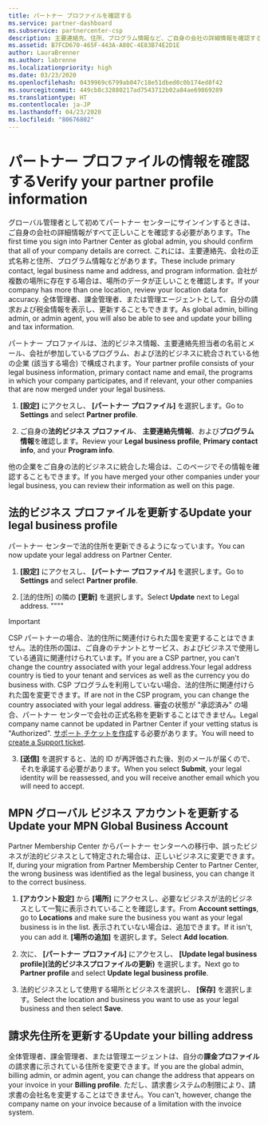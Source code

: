 ```yaml
---
title: パートナー プロファイルを確認する
ms.service: partner-dashboard
ms.subservice: partnercenter-csp
description: 主要連絡先、住所、プログラム情報など、ご自身の会社の詳細情報を確認する方法について説明します。 また、法的住所や請求先住所を更新することもできます。
ms.assetid: B7FCD670-465F-443A-A80C-4E83B74E2D1E
author: LauraBrenner
ms.author: labrenne
ms.localizationpriority: high
ms.date: 03/23/2020
ms.openlocfilehash: 0439969c6799ab047c18e51dbed0c0b174ed8f42
ms.sourcegitcommit: 449cb8c32880217ad7543712b02a84ae69869289
ms.translationtype: HT
ms.contentlocale: ja-JP
ms.lasthandoff: 04/23/2020
ms.locfileid: "80676802"
---
```

# <a name="verify-your-partner-profile-information"></a><span data-ttu-id="f658f-104">パートナー プロファイルの情報を確認する</span><span class="sxs-lookup"><span data-stu-id="f658f-104">Verify your partner profile information</span></span>

<span data-ttu-id="f658f-105">グローバル管理者として初めてパートナー センターにサインインするときは、ご自身の会社の詳細情報がすべて正しいことを確認する必要があります。</span><span class="sxs-lookup"><span data-stu-id="f658f-105">The first time you sign into Partner Center as global admin, you should confirm that all of your company details are correct.</span></span> <span data-ttu-id="f658f-106">これには、主要連絡先、会社の正式名称と住所、プログラム情報などがあります。</span><span class="sxs-lookup"><span data-stu-id="f658f-106">These include primary contact, legal business name and address, and program information.</span></span> <span data-ttu-id="f658f-107">会社が複数の場所に存在する場合は、場所のデータが正しいことを確認します。</span><span class="sxs-lookup"><span data-stu-id="f658f-107">If your company has more than one location, review your location data for accuracy.</span></span> <span data-ttu-id="f658f-108">全体管理者、課金管理者、または管理エージェントとして、自分の請求および税金情報を表示し、更新することもできます。</span><span class="sxs-lookup"><span data-stu-id="f658f-108">As global admin, billing admin, or admin agent, you will also be able to see and update your billing and tax information.</span></span>

<span data-ttu-id="f658f-109">パートナー プロファイルは、法的ビジネス情報、主要連絡先担当者の名前とメール、会社が参加しているプログラム、および法的ビジネスに統合されている他の企業 (該当する場合) で構成されます。</span><span class="sxs-lookup"><span data-stu-id="f658f-109">Your partner profile consists of your legal business information, primary contact name and email, the programs in which your company participates, and if relevant, your other companies that are now merged under your legal business.</span></span>

1. <span data-ttu-id="f658f-110">**[設定]** にアクセスし、 **[パートナー プロファイル]** を選択します。</span><span class="sxs-lookup"><span data-stu-id="f658f-110">Go to **Settings** and select **Partner profile**.</span></span>

2. <span data-ttu-id="f658f-111">ご自身の**法的ビジネス プロファイル**、 **主要連絡先情報**、および**プログラム情報**を確認します。</span><span class="sxs-lookup"><span data-stu-id="f658f-111">Review your **Legal business profile**, **Primary contact info**, and your **Program info**.</span></span>

<span data-ttu-id="f658f-112">他の企業をご自身の法的ビジネスに統合した場合は、このページでその情報を確認することもできます。</span><span class="sxs-lookup"><span data-stu-id="f658f-112">If you have merged your other companies under your legal business, you can review their information as well on this page.</span></span>

## <a name="update-your-legal-business-profile"></a><span data-ttu-id="f658f-113">法的ビジネス プロファイルを更新する</span><span class="sxs-lookup"><span data-stu-id="f658f-113">Update your legal business profile</span></span>

<span data-ttu-id="f658f-114">パートナー センターで法的住所を更新できるようになっています。</span><span class="sxs-lookup"><span data-stu-id="f658f-114">You can now update your legal address on Partner Center.</span></span>

1. <span data-ttu-id="f658f-115">**[設定]** にアクセスし、 **[パートナー プロファイル]** を選択します。</span><span class="sxs-lookup"><span data-stu-id="f658f-115">Go to **Settings** and select **Partner profile**.</span></span> 

2. <span data-ttu-id="f658f-116">[法的住所] の隣の **[更新]** を選択します。</span><span class="sxs-lookup"><span data-stu-id="f658f-116">Select **Update** next to Legal address.</span></span> <span data-ttu-id="f658f-117">""</span><span class="sxs-lookup"><span data-stu-id="f658f-117">""</span></span>

>[!Important]
><span data-ttu-id="f658f-118">CSP パートナーの場合、法的住所に関連付けられた国を変更することはできません。法的住所の国は、ご自身のテナントとサービス、およびビジネスで使用している通貨に関連付けられています。</span><span class="sxs-lookup"><span data-stu-id="f658f-118">If you are a CSP partner, you can't change the country associated with your legal address.Your legal address country is tied to your tenant and services as well as the currency you do business with.</span></span> <span data-ttu-id="f658f-119">CSP プログラムを利用していない場合、法的住所に関連付けられた国を変更できます。</span><span class="sxs-lookup"><span data-stu-id="f658f-119">If are not in the CSP program, you can change the country associated with your legal address.</span></span> <span data-ttu-id="f658f-120">審査の状態が "承認済み" の場合、パートナー センターで会社の正式名称を更新することはできません。</span><span class="sxs-lookup"><span data-stu-id="f658f-120">Legal company name cannot be updated in Partner Center if your vetting status is "Authorized".</span></span> <span data-ttu-id="f658f-121">[サポート チケットを作成](https://partner.microsoft.com/en-US/dashboard/support/csp/servicerequests/create?stage=2&topicid=eb74583c-61b3-2124-bffc-00920e0ae772)する必要があります。</span><span class="sxs-lookup"><span data-stu-id="f658f-121">You will need to [create a Support ticket](https://partner.microsoft.com/en-US/dashboard/support/csp/servicerequests/create?stage=2&topicid=eb74583c-61b3-2124-bffc-00920e0ae772).</span></span>

3. <span data-ttu-id="f658f-122">**[送信]** を選択すると、法的 ID が再評価された後、別のメールが届くので、それを承諾する必要があります。</span><span class="sxs-lookup"><span data-stu-id="f658f-122">When you select **Submit**, your legal identity will be reassessed, and you will receive another email which you will need to accept.</span></span>

## <a name="update-your-mpn-global-business-account"></a><span data-ttu-id="f658f-123">MPN グローバル ビジネス アカウントを更新する</span><span class="sxs-lookup"><span data-stu-id="f658f-123">Update your MPN Global Business Account</span></span>

<span data-ttu-id="f658f-124">Partner Membership Center からパートナー センターへの移行中、誤ったビジネスが法的ビジネスとして特定された場合は、正しいビジネスに変更できます。</span><span class="sxs-lookup"><span data-stu-id="f658f-124">If, during your migration from Partner Membership Center to Partner Center, the wrong business was identified as the legal business, you can change it to the correct business.</span></span>

1. <span data-ttu-id="f658f-125">**[アカウント設定]** から **[場所]** にアクセスし、必要なビジネスが法的ビジネスとして一覧に表示されていることを確認します。</span><span class="sxs-lookup"><span data-stu-id="f658f-125">From **Account settings**, go to **Locations** and make sure the business you want as your legal business is in the list.</span></span> <span data-ttu-id="f658f-126">表示されていない場合は、追加できます。</span><span class="sxs-lookup"><span data-stu-id="f658f-126">If it isn't, you can add it.</span></span> <span data-ttu-id="f658f-127">**[場所の追加]** を選択します。</span><span class="sxs-lookup"><span data-stu-id="f658f-127">Select **Add location**.</span></span>

2. <span data-ttu-id="f658f-128">次に、 **[パートナー プロファイル]** にアクセスし、 **[Update legal business profile]\(法的ビジネスプロファイルの更新\)** を選択します。</span><span class="sxs-lookup"><span data-stu-id="f658f-128">Next go to **Partner profile** and select **Update legal business profile**.</span></span>

3. <span data-ttu-id="f658f-129">法的ビジネスとして使用する場所とビジネスを選択し、 **[保存]** を選択します。</span><span class="sxs-lookup"><span data-stu-id="f658f-129">Select the location and business you want to use as your legal business and then select **Save**.</span></span>

## <a name="update-your-billing-address"></a><span data-ttu-id="f658f-130">請求先住所を更新する</span><span class="sxs-lookup"><span data-stu-id="f658f-130">Update your billing address</span></span>

<span data-ttu-id="f658f-131">全体管理者、課金管理者、または管理エージェントは、自分の**課金プロファイル**の請求書に示されている住所を変更できます。</span><span class="sxs-lookup"><span data-stu-id="f658f-131">If you are the global admin, billing admin, or admin agent, you can change the address that appears on your invoice in your **Billing profile**.</span></span> <span data-ttu-id="f658f-132">ただし、請求書システムの制限により、請求書の会社名を変更することはできません。</span><span class="sxs-lookup"><span data-stu-id="f658f-132">You can't, however, change the company name on your invoice because of a limitation with the invoice system.</span></span>

 


